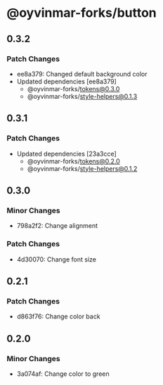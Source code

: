 # @oyvinmar-forks/button

## 0.3.2

### Patch Changes

- ee8a379: Changed default background color
- Updated dependencies [ee8a379]
  - @oyvinmar-forks/tokens@0.3.0
  - @oyvinmar-forks/style-helpers@0.1.3

## 0.3.1

### Patch Changes

- Updated dependencies [23a3cce]
  - @oyvinmar-forks/tokens@0.2.0
  - @oyvinmar-forks/style-helpers@0.1.2

## 0.3.0

### Minor Changes

- 798a2f2: Change alignment

### Patch Changes

- 4d30070: Change font size

## 0.2.1

### Patch Changes

- d863f76: Change color back

## 0.2.0

### Minor Changes

- 3a074af: Change color to green
